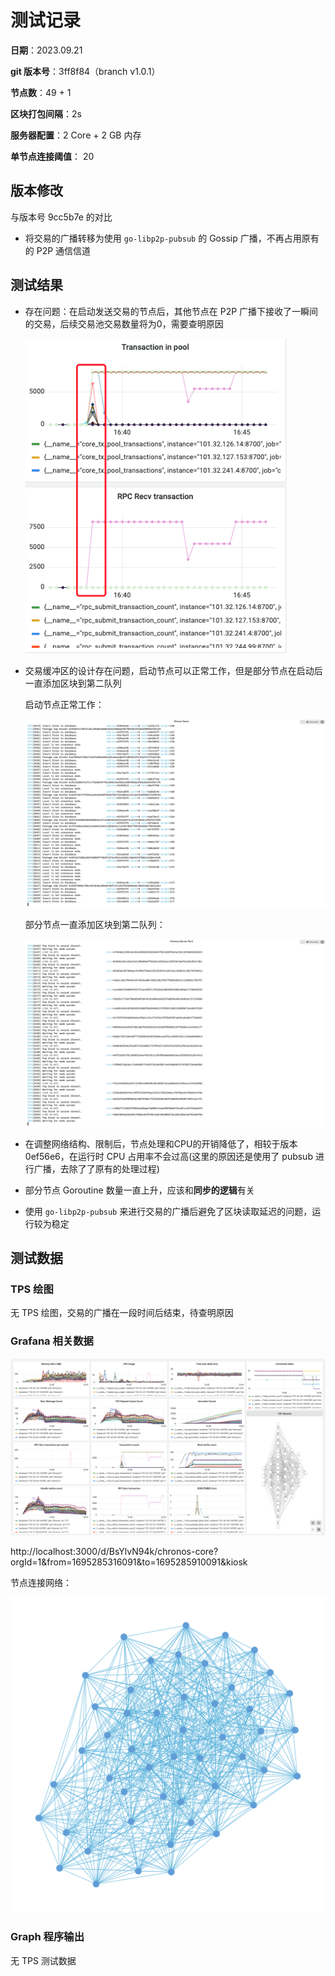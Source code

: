# 测试记录

**日期**：2023.09.21

**git 版本号**：3ff8f84（branch v1.0.1）

**节点数**：49 + 1

**区块打包间隔**：2s

**服务器配置**：2 Core + 2 GB 内存

**单节点连接阈值**： 20

## 版本修改

与版本号 9cc5b7e 的对比

* 将交易的广播转移为使用 `go-libp2p-pubsub` 的 Gossip 广播，不再占用原有的 P2P 通信信道

## 测试结果

* 存在问题：在启动发送交易的节点后，其他节点在 P2P 广播下接收了一瞬间的交易，后续交易池交易数量将为0，需要查明原因

    <img src="./assets/image-20230921165716289.png" alt="image-20230921165716289" style="zoom: 90%;" />

* 交易缓冲区的设计存在问题，启动节点可以正常工作，但是部分节点在启动后一直添加区块到第二队列

    启动节点正常工作：

    ![image-20230921170121277](./assets/image-20230921170121277.png)

    部分节点一直添加区块到第二队列：

    ![image-20230921170222531](./assets/image-20230921170222531.png)

* 在调整网络结构、限制后，节点处理和CPU的开销降低了，相较于版本 0ef56e6，在运行时 CPU 占用率不会过高(这里的原因还是使用了 pubsub 进行广播，去除了了原有的处理过程)

* 部分节点 Goroutine 数量一直上升，应该和**同步的逻辑**有关

* 使用 `go-libp2p-pubsub` 来进行交易的广播后避免了区块读取延迟的问题，运行较为稳定

## 测试数据

### TPS 绘图

无 TPS 绘图，交易的广播在一段时间后结束，待查明原因

### Grafana 相关数据

![WX20230921-164532](./assets/WX20230921-164532.png)

http://localhost:3000/d/BsYlvN94k/chronos-core?orgId=1&from=1695285316091&to=1695285910091&kiosk

节点连接网络：

<img src="./assets/[2023-09-21 16:53:40]p2p-network-graph.svg" alt="[2023-09-21 16:53:40]p2p-network-graph" style="zoom: 50%;" />

### Graph 程序输出

无 TPS 测试数据